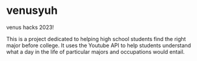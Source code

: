# venusyuh
venus hacks 2023!

This is a project dedicated to helping high school students find the right major before college. It uses the Youtube API to help students understand what a day in the life of particular majors and occupations would entail.
